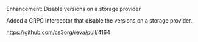 Enhancement: Disable versions on a storage provider

Added a GRPC interceptor that disable the versions
on a storage provider.

https://github.com/cs3org/reva/pull/4164